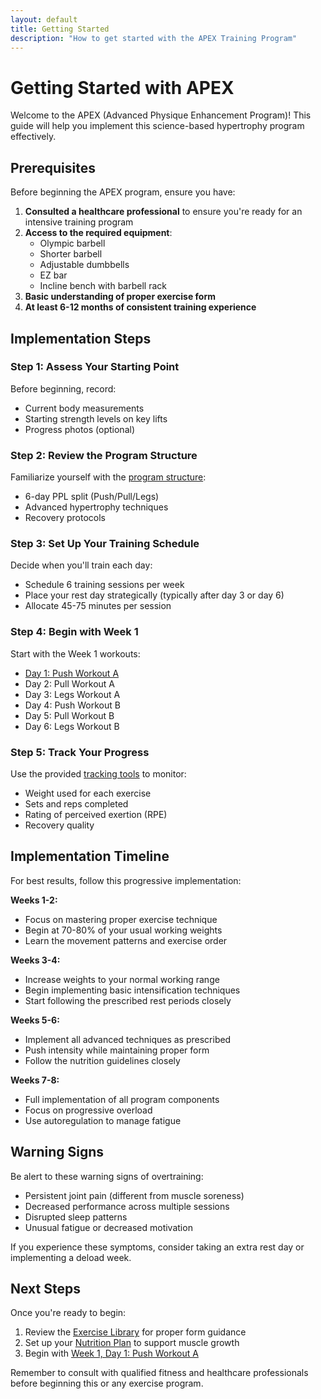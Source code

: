 ```yaml
---
layout: default
title: Getting Started
description: "How to get started with the APEX Training Program"
---
```


# Getting Started with APEX

Welcome to the APEX (Advanced Physique Enhancement Program)! This guide will help you implement this science-based hypertrophy program effectively.

## Prerequisites

Before beginning the APEX program, ensure you have:

1. **Consulted a healthcare professional** to ensure you're ready for an intensive training program
2. **Access to the required equipment**:
   - Olympic barbell
   - Shorter barbell
   - Adjustable dumbbells
   - EZ bar
   - Incline bench with barbell rack
3. **Basic understanding of proper exercise form**
4. **At least 6-12 months of consistent training experience**

## Implementation Steps

### Step 1: Assess Your Starting Point

Before beginning, record:
- Current body measurements
- Starting strength levels on key lifts
- Progress photos (optional)

### Step 2: Review the Program Structure

Familiarize yourself with the [program structure](/docs/program-overview):
- 6-day PPL split (Push/Pull/Legs)
- Advanced hypertrophy techniques
- Recovery protocols

### Step 3: Set Up Your Training Schedule

Decide when you'll train each day:
- Schedule 6 training sessions per week
- Place your rest day strategically (typically after day 3 or day 6)
- Allocate 45-75 minutes per session

### Step 4: Begin with Week 1

Start with the Week 1 workouts:
- [Day 1: Push Workout A](/docs/workouts/week1/day1-push-a)
- Day 2: Pull Workout A
- Day 3: Legs Workout A
- Day 4: Push Workout B
- Day 5: Pull Workout B
- Day 6: Legs Workout B

### Step 5: Track Your Progress

Use the provided [tracking tools](/docs/tracking/templates) to monitor:
- Weight used for each exercise
- Sets and reps completed
- Rating of perceived exertion (RPE)
- Recovery quality

## Implementation Timeline

For best results, follow this progressive implementation:

**Weeks 1-2:**
- Focus on mastering proper exercise technique
- Begin at 70-80% of your usual working weights
- Learn the movement patterns and exercise order

**Weeks 3-4:**
- Increase weights to your normal working range
- Begin implementing basic intensification techniques
- Start following the prescribed rest periods closely

**Weeks 5-6:**
- Implement all advanced techniques as prescribed
- Push intensity while maintaining proper form
- Follow the nutrition guidelines closely

**Weeks 7-8:**
- Full implementation of all program components
- Focus on progressive overload
- Use autoregulation to manage fatigue

## Warning Signs

Be alert to these warning signs of overtraining:
- Persistent joint pain (different from muscle soreness)
- Decreased performance across multiple sessions
- Disrupted sleep patterns
- Unusual fatigue or decreased motivation

If you experience these symptoms, consider taking an extra rest day or implementing a deload week.

## Next Steps

Once you're ready to begin:
1. Review the [Exercise Library](/docs/exercise-library) for proper form guidance
2. Set up your [Nutrition Plan](/docs/nutrition-guide) to support muscle growth
3. Begin with [Week 1, Day 1: Push Workout A](/docs/workouts/week1/day1-push-a)

Remember to consult with qualified fitness and healthcare professionals before beginning this or any exercise program.